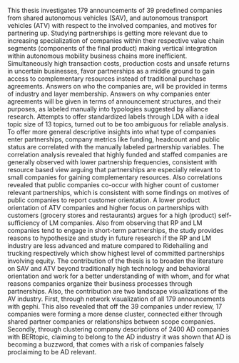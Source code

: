 This thesis investigates 179 announcements of 39 predefined companies from shared autonomous vehicles (SAV), and autonomous transport vehicles (ATV) with respect to the involved companies, and motives for partnering up. Studying partnerships is getting more relevant due to increasing specialization of companies within their respective value chain segments (components of the final product) making vertical integration within autonomous mobility business chains more inefficient. Simultaneously high transaction costs, production costs and unsafe returns in uncertain businesses, favor partnerships as a middle ground to gain access to complementary resources instead of traditional purchase agreements.
Answers on who the companies are, will be provided in terms of industry and layer membership. Answers on why companies enter agreements will be given in terms of announcement structures, and their purposes, as labeled manually into typologies suggested by alliance research. Attempts to offer standardized labels through LDA with a ideal topic size of 13 topics, turned out to be too ambiguous for reliable analysis. 
To offer more general descriptive insights into what type of companies enter partnerships, company metrics like funding, headcount and public status are correlated with the manually labeled partnership variables.
The correlation analysis revealed that highly funded and staffed companies are generally observed with lower partnership frequencies, consistent with resource based view arguing that partnerships are especially relevant to small companies for gaining complementary resources. Also correlations revealed that public companies co-occur with higher count of customer relevant partnerships, which is consistent with some findings on motives of public companies to report customer orientation. 
A lower product orientation of ATV companies and higher focus on partnerships with customers (grocery stores and restaurants) argues for a high (product) self-sufficiency of LM companies. Also from observing that RP and LM companies tend to engage in short-term partnerships, the study provides reasons to hypothesize and study in future research if the RP and LM industry are less advanced and mature compared to Ridehailing and trucking respectively which show highest level of committed partnerships involving equity. 
The contribution of the thesis is to broaden the literature on SAV and ATV beyond traditionally high technology and behavioral orientation and work for a better understanding of with whom, and for what reasons companies organize their business processes through partnerships. Also, the contribution are two landscape visualizations of the AV industry. First, through network visualization of all 179 announcements with gephi. This also revealed that off the 39 companies under review, 17 companies were forming a more dense cluster, connected either through shared partner companies or relationships between scope companies. Secondly, through clustering company descriptions of 2400 AD companies with BERtopic, claiming to belong to the AD industry it was shown that AD is becoming a buzzword, that comes with a risk of companies falsely proclaiming to be AD relevant. 
